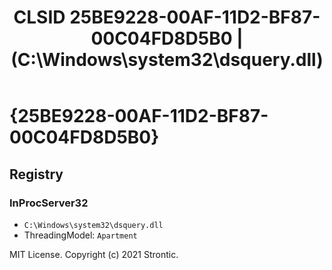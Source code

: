 ﻿---
title: "CLSID 25BE9228-00AF-11D2-BF87-00C04FD8D5B0 | (C:\\Windows\\system32\\dsquery.dll)"
excerpt: What is COM-Object CLSID 25BE9228-00AF-11D2-BF87-00C04FD8D5B0?
---

# {25BE9228-00AF-11D2-BF87-00C04FD8D5B0}


## Registry


### InProcServer32

* `C:\Windows\system32\dsquery.dll`
* ThreadingModel: `Apartment`

MIT License. Copyright (c) 2021 Strontic.


